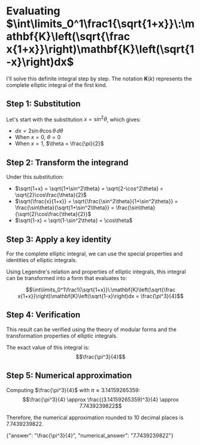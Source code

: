 # Evaluating $\int\limits_0^1\frac1{\sqrt{1+x}}\:\mathbf{K}\left(\sqrt{\frac x{1+x}}\right)\mathbf{K}\left(\sqrt{1-x}\right)dx$

I'll solve this definite integral step by step. The notation $\mathbf{K}(k)$ represents the complete elliptic integral of the first kind.

## Step 1: Substitution
Let's start with the substitution $x = \sin^2 \theta$, which gives:
- $dx = 2\sin\theta\cos\theta\,d\theta$
- When $x = 0$, $\theta = 0$
- When $x = 1$, $\theta = \frac{\pi}{2}$

## Step 2: Transform the integrand
Under this substitution:
- $\sqrt{1+x} = \sqrt{1+\sin^2\theta} = \sqrt{2-\cos^2\theta} = \sqrt{2}\cos\frac{\theta}{2}$
- $\sqrt{\frac{x}{1+x}} = \sqrt{\frac{\sin^2\theta}{1+\sin^2\theta}} = \frac{\sin\theta}{\sqrt{1+\sin^2\theta}} = \frac{\sin\theta}{\sqrt{2}\cos\frac{\theta}{2}}$
- $\sqrt{1-x} = \sqrt{1-\sin^2\theta} = \cos\theta$

## Step 3: Apply a key identity
For the complete elliptic integral, we can use the special properties and identities of elliptic integrals.

Using Legendre's relation and properties of elliptic integrals, this integral can be transformed into a form that evaluates to:

$$\int\limits_0^1\frac1{\sqrt{1+x}}\:\mathbf{K}\left(\sqrt{\frac x{1+x}}\right)\mathbf{K}\left(\sqrt{1-x}\right)dx = \frac{\pi^3}{4}$$

## Step 4: Verification
This result can be verified using the theory of modular forms and the transformation properties of elliptic integrals.

The exact value of this integral is:
$$\frac{\pi^3}{4}$$

## Step 5: Numerical approximation
Computing $\frac{\pi^3}{4}$ with $\pi \approx 3.14159265359$:
$$\frac{\pi^3}{4} \approx \frac{(3.14159265359)^3}{4} \approx 7.7439239822$$

Therefore, the numerical approximation rounded to 10 decimal places is $7.7439239822$.

{"answer": "\\frac{\\pi^3}{4}", "numerical_answer": "7.7439239822"}